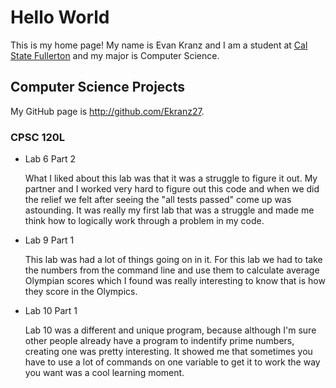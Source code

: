 # Hello World

This is my home page! My name is Evan Kranz and I am a student at [Cal State Fullerton](http://www.fullerton.edu/) and my major is Computer Science.

## Computer Science Projects

My GitHub page is http://github.com/Ekranz27.

### CPSC 120L

* Lab 6 Part 2

  What I liked about this lab was that it was a struggle to figure it out. My partner and I worked very hard to figure out this code and when we did the relief we felt after seeing the "all tests passed" come up was astounding. It was really my first lab that was a struggle and made me think how to logically work through a problem in my code.

* Lab 9 Part 1

  This lab was had a lot of things going on in it. For this lab we had to take the numbers from the command line and use them to calculate average Olympian scores which I found was really interesting to know that is how they score in the Olympics.

* Lab 10 Part 1

  Lab 10 was a different and unique program, because although I'm sure other people already have a program to indentify prime numbers, creating one was pretty interesting. It showed me that sometimes you have to use a lot of commands on one variable to get it to work the way you want was a cool learning moment.